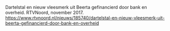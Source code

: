Dartelstal en nieuw vleesmerk uit Beerta gefinancierd door bank en overheid. RTVNoord, november 2017. https://www.rtvnoord.nl/nieuws/185740/dartelstal-en-nieuw-vleesmerk-uit-beerta-gefinancierd-door-bank-en-overheid 